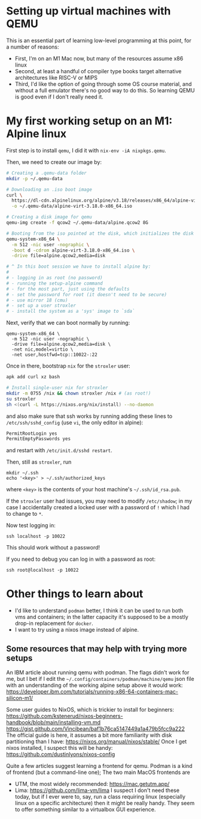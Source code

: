 # Setting up virtual machines with QEMU

This is an essential part of learning low-level
programming at this point, for a number of reasons:
- First, I'm on an M1 Mac now, but many of the resources
  assume x86 linux
- Second, at least a handful of compiler type books target
  alternative architectures like RISC-V or MIPS
- Third, I'd like the option of going through some OS course
  material, and without a full emulator there's no good way
  to do this. So learning QEMU is good even if I don't really
  need it.
  
  
# My first working setup on an M1: Alpine linux

First step is to install `qemu`, I did it with
`nix-env -iA nixpkgs.qemu`.

Then, we need to create our image by:
```bash
# Creating a .qemu-data folder
mkdir -p ~/.qemu-data

# Downloading an .iso boot image
curl \
  https://dl-cdn.alpinelinux.org/alpine/v3.18/releases/x86_64/alpine-virt-3.18.0-x86_64.iso \
  -o ~/.qemu-data/alpine-virt-3.18.0-x86_64.iso

# Creating a disk image for qemu
qemu-img create -f qcow2 ~/.qemu-data/alpine.qcow2 8G

# Booting from the iso pointed at the disk, which initializes the disk
qemu-system-x86_64 \
  -m 512 -nic user -nographic \
  -boot d -cdrom alpine-virt-3.18.0-x86_64.iso \
  -drive file=alpine.qcow2,media=disk

# ^ In this boot session we have to install alpine by:
#
# - logging in as root (no password)
# - running the setup-alpine command
# - for the most part, just using the defaults
# - set the password for root (it doesn't need to be secure)
# - use mirror 18 (cmu)
# - set up a user stroxler
# - install the system as a 'sys' image to `sda`
```

Next, verify that we can boot normally by running:
```
qemu-system-x86_64 \
  -m 512 -nic user -nographic \
  -drive file=alpine.qcow2,media=disk \
  -net nic,model=virtio \
  -net user,hostfwd=tcp::10022-:22
```

Once in there, bootstrap `nix` for the `stroxler` user:
```bash
apk add curl xz bash

# Install single-user nix for stroxler
mkdir -m 0755 /nix && chown stroxler /nix # (as root!)
su stroxler
sh <(curl -L https://nixos.org/nix/install) --no-daemon
```

and also make sure that ssh works by running adding these lines
to `/etc/ssh/sshd_config` (use `vi`, the only editor in alpine):
```bash
PermitRootLogin yes
PermitEmptyPasswords yes
```
and restart with `/etc/init.d/sshd restart`.

Then, still as `stroxler`, run
```
mkdir ~/.ssh
echo '<key>' > ~/.ssh/authorized_keys
```
where `<key>` is the contents of your host machine's
`~/.ssh/id_rsa.pub`.

If the `stroxler` user had issues, you may need to modify
`/etc/shadow`; in my case I accidentally created a locked user
with a password of `!` which I had to change to `*`.

Now test logging in:
```
ssh localhost -p 10022
```
This should work without a password!

If you need to debug you can log in with a password as root:
```
ssh root@localhost -p 10022
```


# Other things to learn about

- I'd like to understand `podman` better, I think it can be used to
  run both vms and containers; in the latter capacity it's supposed
  to be a mostly drop-in replacement for `docker`.
- I want to try using a nixos image instead of alpine.


## Some resources that may help with trying more setups

An IBM article about running qemu with podman. The flags didn't work
for me, but I bet if I edit the `~/.config/containers/podman/machine/qemu`
json file with an understanding of the working alpine setup above it
would work:
https://developer.ibm.com/tutorials/running-x86-64-containers-mac-silicon-m1/


Some user guides to NixOS, which is trickier to install for beginners:
https://github.com/kstenerud/nixos-beginners-handbook/blob/main/installing-vm.md
https://gist.github.com/Vincibean/baf1b76ca5147449a1a479b5fcc9a222
The official guide is here, it assumes a bit more familiarity with
disk partitioning than I have:
https://nixos.org/manual/nixos/stable/
Once I get nixos installed, I suspect this will be handy:
https://github.com/dustinlyons/nixos-config

Quite a few articles suggest learning a frontend for qemu. Podman is a
kind of frontend (but a command-line one); The two main MacOS
frontends are
  - UTM, the most widely recommended: https://mac.getutm.app/
  - Lima: https://github.com/lima-vm/lima
I suspect I don't need these today, but if I ever were to, say, run
a class requiring linux (especially linux on a specific architecture)
then it might be really handy. They seem to offer something similar to
a virtualbox GUI experience.
